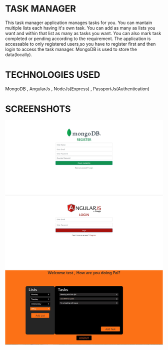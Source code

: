 
# TASK MANAGER
This task manager application manages tasks for you. You can mantain multiple lists each having it's own task.
You can add as many as lists you want and within that list as many as tasks you want.
You can also mark task completed or pending according to the requirement.
The application is accessable to only registered users,so you have to register first and then login to access the task manager.
MongoDB is used to store the data(locally).


# TECHNOLOGIES USED
MongoDB , AngularJs , NodeJs(Express) , PassportJs(Authentication)

# SCREENSHOTS

![](images/1.JPG)
![](images/2.JPG)
![](images/4.JPG)



